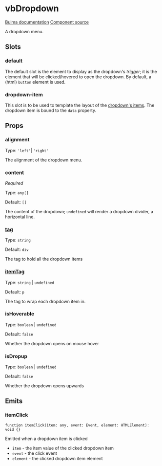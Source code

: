 # vbDropdown

[Bulma documentation](https://bulma.io/documentation/components/dropdown/)
[Component source](https://github.com/csc530/vuebulma/blob/main/src/components/containers/BulmaDropdown.vue)

A dropdown menu.

## Slots

### default

The default slot is the element to display as the dropdown's _trigger_; it is the element that will be clicked/hovered
to open the dropdown.
By default, a (html) `button` element is used.

### dropdown-item

This slot is to be used to template the layout of the [dropdown's items](#content).
The dropdown item is bound to the `data` property.

## Props

### alignment

Type: `'left'`| `'right'`

The alignment of the dropdown menu.

### content

*Required*

Type: `any[]`

Default: `[]`

The content of the dropdown; `undefined` will render a dropdown divider, a horizontal line.

### [tag](../types/common_types.md#tag)

Type: `string`

Default: `div`

The tag to hold all the dropdown items

### [itemTag](../types/common_types.md#tag)

Type: `string` | `undefined`

Default: `p`

The tag to wrap each dropdown item in.

### isHoverable

Type: `boolean` | `undefined`

Default: `false`

Whether the dropdown opens on mouse hover

### isDropup

Type: `boolean` | `undefined`

Default: `false`

Whether the dropdown opens upwards

## Emits

### itemClick

```ts:no-line-numbers
function itemClick(item: any, event: Event, element: HTMLElement): void {}
```

Emitted when a dropdown item is clicked

- `item` - the item value of the clicked dropdown item
- `event` - the click event
- `element` - the clicked dropdown item element